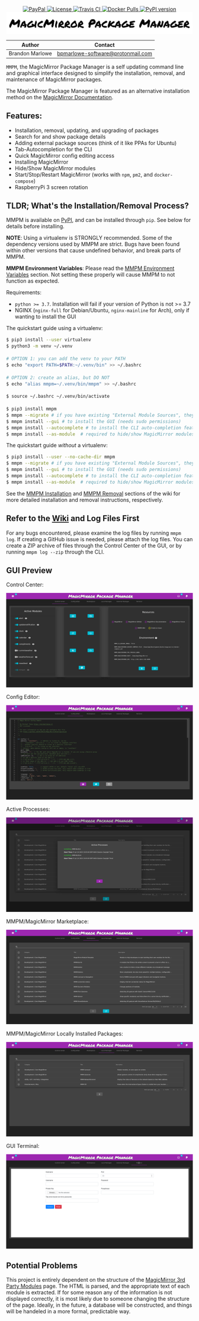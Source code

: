 <p align="center">
  <!-- badges start -->
  <a href="https://www.paypal.com/cgi-bin/webscr?cmd=_donations&business=L2ML7F8DTMAT2&currency_code=USD&source=ur" target="_blank">
    <img src="https://img.shields.io/badge/Donate-PayPal-green.svg" alt="PayPal">
  </a>
  <a href="http://choosealicense.com/licenses/mit" target="_blank">
    <img src="https://img.shields.io/badge/license-MIT-blue.svg" alt="License">
  </a>
  <a href="https://travis-ci.org/github/Bee-Mar/mmpm" target="_blank">
    <img src="https://travis-ci.org/Bee-Mar/mmpm.svg?branch=master" alt="Travis CI">
  </a>
  <a href="https://hub.docker.com/r/karsten13/mmpm" target="_blank">
    <img src="https://img.shields.io/docker/pulls/karsten13/mmpm.svg" alt="Docker Pulls">
  </a>
  <a href="https://pypi.org/project/mmpm" target="_blank">
    <img src="https://img.shields.io/pypi/v/mmpm.svg" alt="PyPI version">
  </a>
  <!-- badges end -->

  <!-- main title/logo -->
  <a href="https://www.paypal.com/cgi-bin/webscr?cmd=_donations&business=L2ML7F8DTMAT2&currency_code=USD&source=ur" target="_blank">
    <img src="assets/MagicMirrorPackageManager.png" alt="MagicMirror Package Manager">
  </a>
</p>

| Author          | Contact                           |
| --------------- | --------------------------------- |
| Brandon Marlowe | bpmarlowe-software@protonmail.com |

`MMPM`, the MagicMirror Package Manager is a self updating command line and graphical interface designed to simplify the installation, removal, and maintenance of MagicMirror packages.

The MagicMirror Package Manager is featured as an alternative installation method on the [MagicMirror Documentation](https://docs.magicmirror.builders/getting-started/installation.html#alternative-installation-methods).

## Features:

- Installation, removal, updating, and upgrading of packages
- Search for and show package details
- Adding external package sources (think of it like PPAs for Ubuntu)
- Tab-Autocompletion for the CLI
- Quick MagicMirror config editing access
- Installing MagicMirror
- Hide/Show MagicMirror modules
- Start/Stop/Restart MagicMirror (works with `npm`, `pm2`, and `docker-compose`)
- RaspberryPi 3 screen rotation

## TLDR; What's the Installation/Removal Process?

MMPM is available on [PyPI](https://pypi.org/project/mmpm), and can be installed through `pip`. See below for details before installing.

**NOTE**: Using a virtualenv is STRONGLY recommended. Some of the dependency versions used by MMPM
are strict. Bugs have been found within other versions that cause undefined behavior, and break
parts of MMPM.

**MMPM Environment Variables**: Please read the [MMPM Environment
Variables](https://github.com/Bee-Mar/mmpm/wiki/MMPM-Environment-Variables) section. Not setting
these properly will cause MMPM to not function as expected.

Requirements:

- `python >= 3.7`. Installation will fail if your version of Python is not >= 3.7
- NGINX (`nginx-full` for Debian/Ubuntu, `nginx-mainline` for Arch), only if wanting to install the GUI

The quickstart guide using a virtualenv:

``` sh
$ pip3 install --user virtualenv
$ python3 -m venv ~/.venv

# OPTION 1: you can add the venv to your PATH
$ echo "export PATH=$PATH:~/.venv/bin" >> ~/.bashrc

# OPTION 2: create an alias, but DO NOT
$ echo "alias mmpm=~/.venv/bin/mmpm" >> ~/.bashrc

$ source ~/.bashrc ~/.venv/bin/activate

$ pip3 install mmpm
$ mmpm --migrate # if you have existing "External Module Sources", they need to be migrated to "External Packages"
$ mmpm install --gui # to install the GUI (needs sudo permissions)
$ mmpm install --autocomplete # to install the CLI auto-completion feature
$ mmpm install --as-module  # required to hide/show MagicMirror modules
```


The quickstart guide _without_ a virtualenv:

``` sh
$ pip3 install --user --no-cache-dir mmpm
$ mmpm --migrate # if you have existing "External Module Sources", they need to be migrated to "External Packages"
$ mmpm install --gui # to install the GUI (needs sudo permissions)
$ mmpm install --autocomplete # to install the CLI auto-completion feature
$ mmpm install --as-module  # required to hide/show MagicMirror modules
```


See the [MMPM Installation](https://github.com/Bee-Mar/mmpm/wiki/MMPM-Installation) and [MMPM Removal](https://github.com/Bee-Mar/mmpm/wiki/MMPM-Removal) sections of the wiki for more detailed installation and removal instructions, respectively.

## Refer to the [Wiki](https://github.com/Bee-Mar/mmpm/wiki) and Log Files First

For any bugs encountered, please examine the log files by running `mmpm log`. If creating a GitHub issue
is needed, please attach the log files. You can create a ZIP archive of files through the Control
Center of the GUI, or by running `mmpm log --zip` through the CLI.

## GUI Preview

Control Center:

![GUI Control Center](assets/Control-Center.png)

Config Editor:

![GUI Config Editor](assets/Config-Editor.png)

Active Processes:

![GUI Active Processes](assets/Active-Processes.png)

MMPM/MagicMirror Marketplace:

![GUI MarketPlace](assets/MarketPlace.png)

MMPM/MagicMirror Locally Installed Packages:

![GUI LocalPackages](assets/Local-Packages.png)

GUI Terminal:

![GUI Terminal](assets/GUI-Terminal.png)

## Potential Problems

This project is entirely dependent on the structure of the [MagicMirror 3rd Party
Modules](https://github.com/MichMich/MagicMirror/wiki/3rd-Party-Modules) page. The HTML is parsed,
and the appropriate text of each module is extracted. If for some reason any of the information is
not displayed correctly, it is most likely due to someone changing the structure of the page.
Ideally, in the future, a database will be constructed, and things will be handeled in a more
formal, predictable way.
